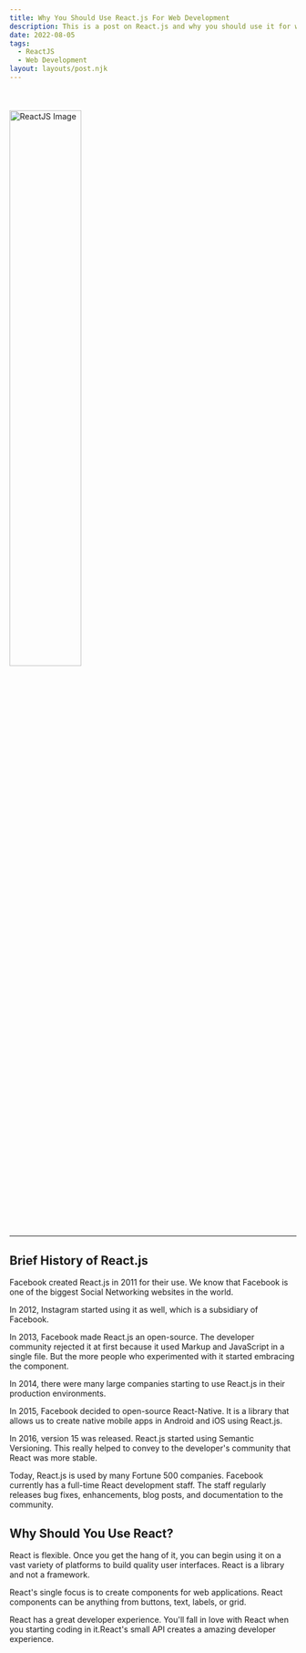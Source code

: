 ```yaml
---
title: Why You Should Use React.js For Web Development
description: This is a post on React.js and why you should use it for web development
date: 2022-08-05
tags:
  - ReactJS
  - Web Development
layout: layouts/post.njk
---
```


<img src="React-js-1.png" alt="ReactJS Image" style="display: grid; margin-top: 10%; margin-bottom: 5%; width: 50%">

---

## Brief History of React.js

Facebook created React.js in 2011 for their use. We know that Facebook is one of the biggest Social Networking websites in the world.

In 2012, Instagram started using it as well, which is a subsidiary of Facebook.

In 2013, Facebook made React.js an open-source. The developer community rejected it at first because it used Markup and JavaScript in a single file. But the more people who experimented with it started embracing the component.

In 2014, there were many large companies starting to use React.js in their production environments.

In 2015, Facebook decided to open-source React-Native. It is a library that allows us to create native mobile apps in Android and iOS using React.js.

In 2016, version 15 was released. React.js started using Semantic Versioning. This really helped to convey to the developer's community that React was more stable.

Today, React.js is used by many Fortune 500 companies. Facebook currently has a full-time React development staff. The staff regularly releases bug fixes, enhancements, blog posts, and documentation to the community.

## Why Should You Use React?

React is flexible. Once you get the hang of it, you can begin using it on a vast variety of platforms to build quality user interfaces. React is a library and not a framework. 

React's single focus is to create components for web applications. React components can be anything from buttons, text, labels, or grid.

React has a great developer experience. You'll fall in love with React when you starting coding in it.React's small API creates a amazing developer experience.